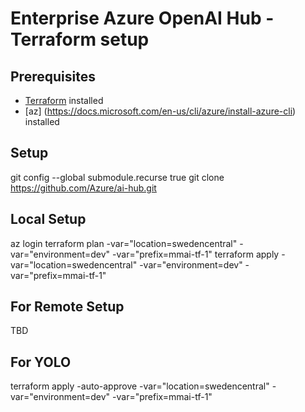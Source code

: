 # Enterprise Azure OpenAI Hub - Terraform setup

## Prerequisites

- [Terraform](https://learn.hashicorp.com/tutorials/terraform/install-cli) installed
- [az] (https://docs.microsoft.com/en-us/cli/azure/install-azure-cli) installed

## Setup

git config --global submodule.recurse true
git clone  https://github.com/Azure/ai-hub.git

## Local Setup

az login
terraform plan -var="location=swedencentral" -var="environment=dev" -var="prefix=mmai-tf-1"
terraform apply -var="location=swedencentral" -var="environment=dev" -var="prefix=mmai-tf-1"

## For Remote Setup

TBD

## For YOLO

terraform apply -auto-approve -var="location=swedencentral" -var="environment=dev" -var="prefix=mmai-tf-1"
